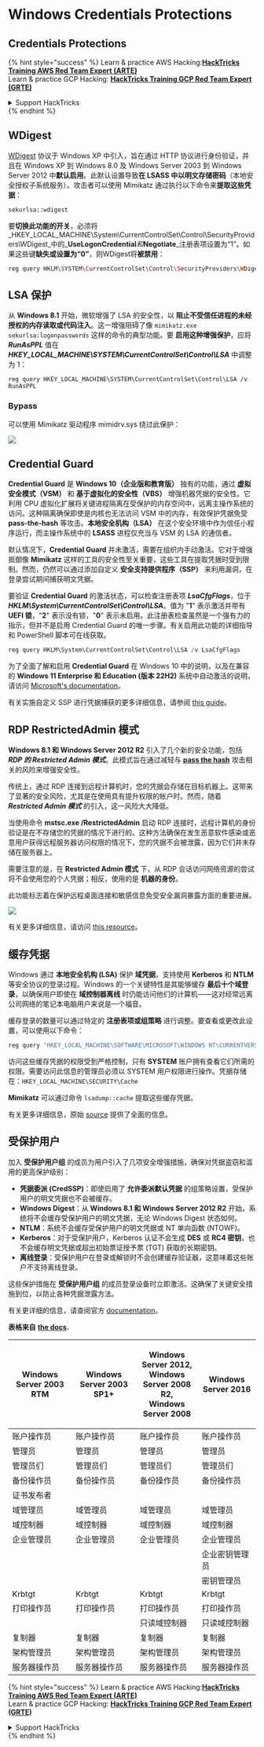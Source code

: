 # Windows Credentials Protections

## Credentials Protections

{% hint style="success" %}
Learn & practice AWS Hacking:<img src="/.gitbook/assets/arte.png" alt="" data-size="line">[**HackTricks Training AWS Red Team Expert (ARTE)**](https://training.hacktricks.xyz/courses/arte)<img src="/.gitbook/assets/arte.png" alt="" data-size="line">\
Learn & practice GCP Hacking: <img src="/.gitbook/assets/grte.png" alt="" data-size="line">[**HackTricks Training GCP Red Team Expert (GRTE)**<img src="/.gitbook/assets/grte.png" alt="" data-size="line">](https://training.hacktricks.xyz/courses/grte)

<details>

<summary>Support HackTricks</summary>

* Check the [**subscription plans**](https://github.com/sponsors/carlospolop)!
* **Join the** 💬 [**Discord group**](https://discord.gg/hRep4RUj7f) or the [**telegram group**](https://t.me/peass) or **follow** us on **Twitter** 🐦 [**@hacktricks\_live**](https://twitter.com/hacktricks\_live)**.**
* **Share hacking tricks by submitting PRs to the** [**HackTricks**](https://github.com/carlospolop/hacktricks) and [**HackTricks Cloud**](https://github.com/carlospolop/hacktricks-cloud) github repos.

</details>
{% endhint %}

## WDigest

[WDigest](https://technet.microsoft.com/pt-pt/library/cc778868\(v=ws.10\).aspx?f=255\&MSPPError=-2147217396) 协议于 Windows XP 中引入，旨在通过 HTTP 协议进行身份验证，并且在 Windows XP 到 Windows 8.0 及 Windows Server 2003 到 Windows Server 2012 中**默认启用**。此默认设置导致**在 LSASS 中以明文存储密码**（本地安全授权子系统服务）。攻击者可以使用 Mimikatz 通过执行以下命令来**提取这些凭据**：
```bash
sekurlsa::wdigest
```
要**切换此功能的开关**，必须将_HKEY\_LOCAL\_MACHINE\System\CurrentControlSet\Control\SecurityProviders\WDigest_中的_**UseLogonCredential**_和_**Negotiate**_注册表项设置为“1”。如果这些键**缺失或设置为“0”**，则WDigest将**被禁用**：
```bash
reg query HKLM\SYSTEM\CurrentControlSet\Control\SecurityProviders\WDigest /v UseLogonCredential
```
## LSA 保护

从 **Windows 8.1** 开始，微软增强了 LSA 的安全性，以 **阻止不受信任进程的未经授权的内存读取或代码注入**。这一增强阻碍了像 `mimikatz.exe sekurlsa:logonpasswords` 这样的命令的典型功能。要 **启用这种增强保护**，应将 _**RunAsPPL**_ 值在 _**HKEY\_LOCAL\_MACHINE\SYSTEM\CurrentControlSet\Control\LSA**_ 中调整为 1：
```
reg query HKEY_LOCAL_MACHINE\SYSTEM\CurrentControlSet\Control\LSA /v RunAsPPL
```
### Bypass

可以使用 Mimikatz 驱动程序 mimidrv.sys 绕过此保护：

![](../../.gitbook/assets/mimidrv.png)

## Credential Guard

**Credential Guard** 是 **Windows 10（企业版和教育版）** 独有的功能，通过 **虚拟安全模式（VSM）** 和 **基于虚拟化的安全性（VBS）** 增强机器凭据的安全性。它利用 CPU 虚拟化扩展将关键进程隔离在受保护的内存空间中，远离主操作系统的访问。这种隔离确保即使是内核也无法访问 VSM 中的内存，有效保护凭据免受 **pass-the-hash** 等攻击。**本地安全机构（LSA）** 在这个安全环境中作为信任小程序运行，而主操作系统中的 **LSASS** 进程仅充当与 VSM 的 LSA 的通信者。

默认情况下，**Credential Guard** 并未激活，需要在组织内手动激活。它对于增强抵御像 **Mimikatz** 这样的工具的安全性至关重要，这些工具在提取凭据时受到限制。然而，仍然可以通过添加自定义 **安全支持提供程序（SSP）** 来利用漏洞，在登录尝试期间捕获明文凭据。

要验证 **Credential Guard** 的激活状态，可以检查注册表项 _**LsaCfgFlags**_，位于 _**HKLM\System\CurrentControlSet\Control\LSA**_。值为 "**1**" 表示激活并带有 **UEFI 锁**，"**2**" 表示没有锁，"**0**" 表示未启用。此注册表检查虽然是一个强有力的指示，但并不是启用 Credential Guard 的唯一步骤。有关启用此功能的详细指导和 PowerShell 脚本可在线获取。
```powershell
reg query HKLM\System\CurrentControlSet\Control\LSA /v LsaCfgFlags
```
为了全面了解和启用 **Credential Guard** 在 Windows 10 中的说明，以及在兼容的 **Windows 11 Enterprise 和 Education (版本 22H2)** 系统中自动激活的说明，请访问 [Microsoft's documentation](https://docs.microsoft.com/en-us/windows/security/identity-protection/credential-guard/credential-guard-manage)。

有关实施自定义 SSP 进行凭据捕获的更多详细信息，请参阅 [this guide](../active-directory-methodology/custom-ssp.md)。

## RDP RestrictedAdmin 模式

**Windows 8.1 和 Windows Server 2012 R2** 引入了几个新的安全功能，包括 _**RDP 的 Restricted Admin 模式**_。此模式旨在通过减轻与 [**pass the hash**](https://blog.ahasayen.com/pass-the-hash/) 攻击相关的风险来增强安全性。

传统上，通过 RDP 连接到远程计算机时，您的凭据会存储在目标机器上。这带来了显著的安全风险，尤其是在使用具有提升权限的帐户时。然而，随着 _**Restricted Admin 模式**_ 的引入，这一风险大大降低。

当使用命令 **mstsc.exe /RestrictedAdmin** 启动 RDP 连接时，远程计算机的身份验证是在不存储您的凭据的情况下进行的。这种方法确保在发生恶意软件感染或恶意用户获得远程服务器访问权限的情况下，您的凭据不会被泄露，因为它们并未存储在服务器上。

需要注意的是，在 **Restricted Admin 模式** 下，从 RDP 会话访问网络资源的尝试将不会使用您的个人凭据；相反，使用的是 **机器的身份**。

此功能标志着在保护远程桌面连接和敏感信息免受安全漏洞暴露方面的重要进展。

![](../../.gitbook/assets/RAM.png)

有关更多详细信息，请访问 [this resource](https://blog.ahasayen.com/restricted-admin-mode-for-rdp/)。

## 缓存凭据

Windows 通过 **本地安全机构 (LSA)** 保护 **域凭据**，支持使用 **Kerberos** 和 **NTLM** 等安全协议的登录过程。Windows 的一个关键特性是其能够缓存 **最后十个域登录**，以确保用户即使在 **域控制器离线** 时仍能访问他们的计算机——这对经常远离公司网络的笔记本电脑用户来说是一个福音。

缓存登录的数量可以通过特定的 **注册表项或组策略** 进行调整。要查看或更改此设置，可以使用以下命令：
```bash
reg query "HKEY_LOCAL_MACHINE\SOFTWARE\MICROSOFT\WINDOWS NT\CURRENTVERSION\WINLOGON" /v CACHEDLOGONSCOUNT
```
访问这些缓存凭据的权限受到严格控制，只有 **SYSTEM** 账户拥有查看它们所需的权限。需要访问此信息的管理员必须以 SYSTEM 用户权限进行操作。凭据存储在：`HKEY_LOCAL_MACHINE\SECURITY\Cache`

**Mimikatz** 可以通过命令 `lsadump::cache` 提取这些缓存凭据。

有关更多详细信息，原始 [source](http://juggernaut.wikidot.com/cached-credentials) 提供了全面的信息。

## 受保护用户

加入 **受保护用户组** 的成员为用户引入了几项安全增强措施，确保对凭据盗窃和滥用的更高保护级别：

* **凭据委派 (CredSSP)**：即使启用了 **允许委派默认凭据** 的组策略设置，受保护用户的明文凭据也不会被缓存。
* **Windows Digest**：从 **Windows 8.1 和 Windows Server 2012 R2** 开始，系统将不会缓存受保护用户的明文凭据，无论 Windows Digest 状态如何。
* **NTLM**：系统不会缓存受保护用户的明文凭据或 NT 单向函数 (NTOWF)。
* **Kerberos**：对于受保护用户，Kerberos 认证不会生成 **DES** 或 **RC4 密钥**，也不会缓存明文凭据或超出初始票证授予票 (TGT) 获取的长期密钥。
* **离线登录**：受保护用户在登录或解锁时不会创建缓存验证器，这意味着这些账户不支持离线登录。

这些保护措施在 **受保护用户组** 的成员登录设备时立即激活。这确保了关键安全措施到位，以防止各种凭据泄露方法。

有关更详细的信息，请查阅官方 [documentation](https://docs.microsoft.com/en-us/windows-server/security/credentials-protection-and-management/protected-users-security-group)。

**表格来自** [**the docs**](https://docs.microsoft.com/en-us/windows-server/identity/ad-ds/plan/security-best-practices/appendix-c--protected-accounts-and-groups-in-active-directory)**.**

| Windows Server 2003 RTM | Windows Server 2003 SP1+ | <p>Windows Server 2012,<br>Windows Server 2008 R2,<br>Windows Server 2008</p> | Windows Server 2016          |
| ----------------------- | ------------------------ | ----------------------------------------------------------------------------- | ---------------------------- |
| 账户操作员             | 账户操作员              | 账户操作员                                                                   | 账户操作员                  |
| 管理员                 | 管理员                  | 管理员                                                                       | 管理员                      |
| 管理员们               | 管理员们                | 管理员们                                                                     | 管理员们                    |
| 备份操作员             | 备份操作员              | 备份操作员                                                                   | 备份操作员                  |
| 证书发布者             |                          |                                                                               |                              |
| 域管理员               | 域管理员                | 域管理员                                                                     | 域管理员                    |
| 域控制器               | 域控制器                | 域控制器                                                                     | 域控制器                    |
| 企业管理员             | 企业管理员              | 企业管理员                                                                   | 企业管理员                  |
|                         |                          |                                                                               | 企业密钥管理员              |
|                         |                          |                                                                               | 密钥管理员                  |
| Krbtgt                  | Krbtgt                   | Krbtgt                                                                        | Krbtgt                       |
| 打印操作员             | 打印操作员              | 打印操作员                                                                   | 打印操作员                  |
|                         |                          | 只读域控制器                                                               | 只读域控制器               |
| 复制器                 | 复制器                  | 复制器                                                                       | 复制器                      |
| 架构管理员             | 架构管理员              | 架构管理员                                                                   | 架构管理员                  |
| 服务器操作员           | 服务器操作员            | 服务器操作员                                                                 | 服务器操作员                |

{% hint style="success" %}
Learn & practice AWS Hacking:<img src="/.gitbook/assets/arte.png" alt="" data-size="line">[**HackTricks Training AWS Red Team Expert (ARTE)**](https://training.hacktricks.xyz/courses/arte)<img src="/.gitbook/assets/arte.png" alt="" data-size="line">\
Learn & practice GCP Hacking: <img src="/.gitbook/assets/grte.png" alt="" data-size="line">[**HackTricks Training GCP Red Team Expert (GRTE)**<img src="/.gitbook/assets/grte.png" alt="" data-size="line">](https://training.hacktricks.xyz/courses/grte)

<details>

<summary>Support HackTricks</summary>

* Check the [**subscription plans**](https://github.com/sponsors/carlospolop)!
* **Join the** 💬 [**Discord group**](https://discord.gg/hRep4RUj7f) or the [**telegram group**](https://t.me/peass) or **follow** us on **Twitter** 🐦 [**@hacktricks\_live**](https://twitter.com/hacktricks\_live)**.**
* **Share hacking tricks by submitting PRs to the** [**HackTricks**](https://github.com/carlospolop/hacktricks) and [**HackTricks Cloud**](https://github.com/carlospolop/hacktricks-cloud) github repos.

</details>
{% endhint %}
